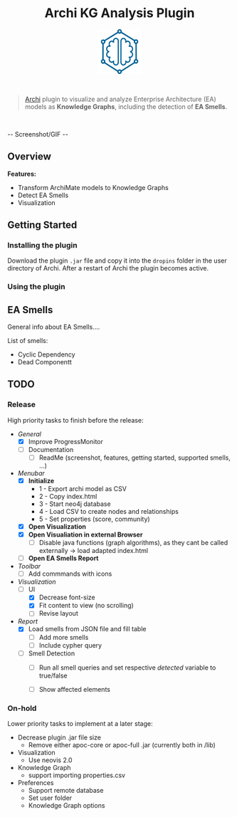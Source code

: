 <h1 align="center">Archi KG Analysis Plugin </h1>
<p align="center">
  <img src="./images/logo.png" width="20%">
</p>

<br>

> [Archi](https://www.archimatetool.com/) plugin to visualize and analyze Enterprise Architecture (EA) models as **Knowledge Graphs**, including the detection of **EA Smells**.

<br>

-- Screenshot/GIF --

## Overview

**Features:**
- Transform ArchiMate models to Knowledge Graphs
- Detect EA Smells
- Visualization 


## Getting Started


### Installing the plugin


Download the plugin `.jar` file and copy it into the `dropins` folder in the user directory of Archi. After a restart of Archi the plugin becomes active.

### Using the plugin



## EA Smells



General info about EA Smells....

List of smells:
- Cyclic Dependency
- Dead Componentt


## TODO

### Release

High priority tasks to finish before the release:

- *General*
  - [X] Improve ProgressMonitor
  - [ ] Documentation
    - [ ] ReadMe (screenshot, features, getting started, supported smells, ...)
- *Menubar*
  - [X] **Initialize** 
    - 1 - Export archi model as CSV
    - 2 - Copy index.html
    - 3 - Start neo4j database
    - 4 - Load CSV to create nodes and relationships
    - 5 - Set properties (score, community)
  - [X] **Open Visualization**
  - [X] **Open Visualiation in external Browser**
    - [ ] Disable java functions (graph algorithms), as they cant be called externally -> load adapted index.html 
  - [ ] **Open EA Smells Report**
- *Toolbar*
  - [ ] Add commmands with icons
- *Visualization*
  - [ ] UI
    - [X] Decrease font-size
    - [X] Fit content to view (no scrolling)
    - [ ] Revise layout
- *Report*
  - [X] Load smells from JSON file and fill table
    - [ ] Add more smells
    - [ ] Include cypher query
  - [ ] Smell Detection
    - [ ] Run all smell queries and set respective *detected* variable to true/false 
    - [ ] Show affected elements 


### On-hold

Lower priority tasks to implement at a later stage:

- Decrease plugin .jar file size
  - Remove either apoc-core or apoc-full .jar (currently both in /lib)
- Visualization
  - Use neovis 2.0
- Knowledge Graph
  - support importing properties.csv
- Preferences
  - Support remote database
  - Set user folder
  - Knowledge Graph options

<br>

